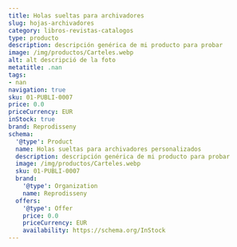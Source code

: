```yaml
---
title: Holas sueltas para archivadores
slug: hojas-archivadores
category: libros-revistas-catalogos
type: producto
description: descripción genérica de mi producto para probar
image: /img/productos/Carteles.webp
alt: alt descripció de la foto
metatitle: .nan
tags:
- nan
navigation: true
sku: 01-PUBLI-0007
price: 0.0
priceCurrency: EUR
inStock: true
brand: Reprodisseny
schema:
  '@type': Product
  name: Holas sueltas para archivadores personalizados
  description: descripción genérica de mi producto para probar
  image: /img/productos/Carteles.webp
  sku: 01-PUBLI-0007
  brand:
    '@type': Organization
    name: Reprodisseny
  offers:
    '@type': Offer
    price: 0.0
    priceCurrency: EUR
    availability: https://schema.org/InStock
---
```

